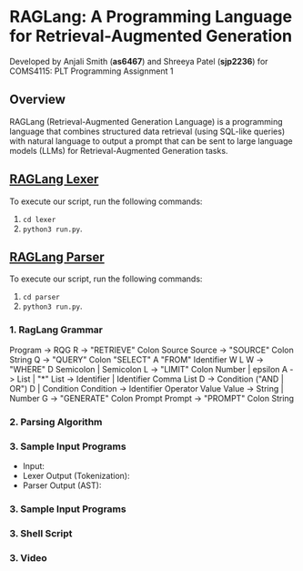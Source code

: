 # RAGLang: A Programming Language for Retrieval-Augmented Generation
Developed by Anjali Smith (**as6467**) and Shreeya Patel (**sjp2236**) for COMS4115: PLT Programming Assignment 1 

## Overview
RAGLang (Retrieval-Augmented Generation Language) is a programming language that combines structured data retrieval (using SQL-like queries) with natural language to output a prompt that can be sent to large language models (LLMs) for Retrieval-Augmented Generation tasks. 

## [RAGLang Lexer](lexer/README.md)
To execute our script, run the following commands:
1. `cd lexer`
2. `python3 run.py`.

## [RAGLang Parser](parser/README.md)
To execute our script, run the following commands:
1. `cd parser`
2. `python3 run.py`.


### 1. RagLang Grammar
Program -> RQG
R -> "RETRIEVE" Colon Source
Source -> "SOURCE" Colon String
Q -> "QUERY" Colon "SELECT" A "FROM" Identifier W L
W -> "WHERE" D Semicolon | Semicolon
L -> "LIMIT" Colon Number | epsilon
A -> List | "*"
List -> Identifier | Identifier Comma List
D -> Condition ("AND | OR") D | Condition
Condition -> Identifier Operator Value
Value -> String | Number
G -> "GENERATE" Colon Prompt
Prompt -> "PROMPT" Colon String

### 2. Parsing Algorithm


### 3. Sample Input Programs
* Input:
* Lexer Output (Tokenization):
* Parser Output (AST):

### 3. Sample Input Programs

### 3. Shell Script

### 3. Video






